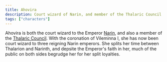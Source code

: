 ```yaml
---
title: Ahovira
description: Court wizard of Narin, and member of the Thalaric Council
tags: ["characters"]
---
```


Ahovira is both the court wizard to the Emperor [Narin](/pages/Narin), and also
a member of the [Thalaric Council](/pages/Thalarion). With the coronation of
Vileminna I, she has now been court wizard to three reigning Narin emperors. She
splits her time between Thalarion and Narinth, and depsite the Emperor's faith
in her, much of the public on both sides begrudge her for her split loyalties.